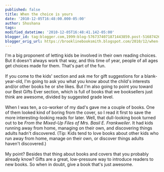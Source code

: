 ```yaml
---
published: false
title: When the choice is yours
date: '2010-12-05T16:48:00.000-05:00'
author: Shoshana
tags: 
modified_datetime: '2010-12-05T16:48:41.142-05:00'
blogger_id: tag:blogger.com,1999:blog-5767374071871443859.post-516874264012042531
blogger_orig_url: https://brooklinebooksmith.blogspot.com/2010/12/when-choice-is-yours.html
---
```


I'm a big proponent of letting kids be involved in their own reading choices. But it doesn't always work that way, and this time of year, people of all ages get choices made for them. That's part of the fun.<br /><br />If you come to the kids' section and ask me for gift suggestions for a blank-year-old, I'm going to ask you what you know about the child's interests and/or other books he or she likes. But I'm also going to point you toward our Best Gifts Ever section, which is full of books that we booksellers just think are awesome, divided by suggested grade level.<br /><br />When I was ten, a co-worker of my dad's gave me a couple of books. One of them looked kind of boring from the cover, so I read it first to save the more interesting-looking reads for later. Well, that dull-looking book turned out to be <i>From the Mixed-Up Files of Mrs. Basil E. Frankweiler</i>. It had kids running away from home, managing on their own, and discovering things adults hadn't discovered. (Tip: Kids tend to love books about other kids who run away from home, manage on their own, or discover things adults haven't discovered.)<br /><br />My point? Besides that thing about books and covers that you probably already know? Gifts are a great, low-pressure way to introduce readers to new books. So when&nbsp;in doubt, give a book that's just awesome.